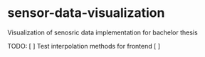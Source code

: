 # sensor-data-visualization
Visualization of senosric data implementation for bachelor thesis


TODO:
[ ] Test interpolation methods for frontend 
[ ] 